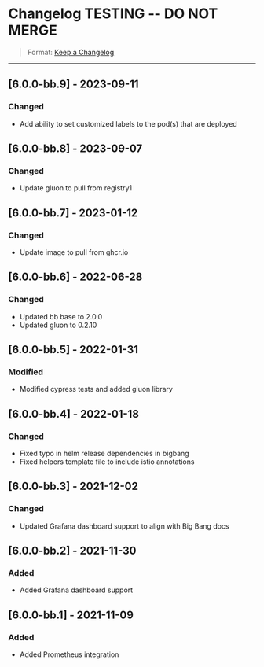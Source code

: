 # Changelog TESTING -- DO NOT MERGE

> Format: [Keep a Changelog](https://keepachangelog.com/en/1.0.0/)

---
## [6.0.0-bb.9] - 2023-09-11
### Changed
- Add ability to set customized labels to the pod(s) that are deployed

## [6.0.0-bb.8] - 2023-09-07
### Changed
- Update gluon to pull from registry1

## [6.0.0-bb.7] - 2023-01-12
### Changed
- Update image to pull from ghcr.io

## [6.0.0-bb.6] - 2022-06-28
### Changed
- Updated bb base to 2.0.0
- Updated gluon to 0.2.10

## [6.0.0-bb.5] - 2022-01-31
### Modified
- Modified cypress tests and added gluon library

## [6.0.0-bb.4] - 2022-01-18
### Changed
- Fixed typo in helm release dependencies in bigbang
- Fixed helpers template file to include istio annotations

## [6.0.0-bb.3] - 2021-12-02
### Changed
- Updated Grafana dashboard support to align with Big Bang docs

## [6.0.0-bb.2] - 2021-11-30
### Added
- Added Grafana dashboard support

## [6.0.0-bb.1] - 2021-11-09
### Added
- Added Prometheus integration
